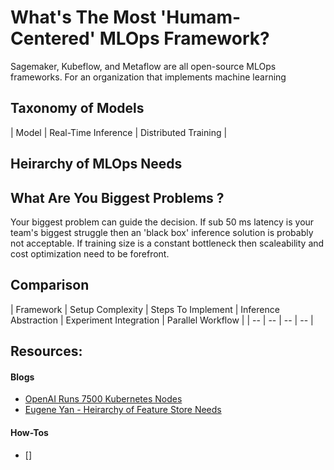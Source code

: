 # What's The Most 'Humam-Centered' MLOps Framework? 

Sagemaker, Kubeflow, and Metaflow are all open-source MLOps frameworks. For an organization that implements machine learning 

## Taxonomy of Models

| Model | Real-Time Inference | Distributed Training | 

## Heirarchy of MLOps Needs

## What Are You Biggest Problems ? 

Your biggest problem can guide the decision. If sub 50 ms latency is your team's biggest struggle then an 'black box' inference solution is probably not acceptable. If training size is a constant bottleneck then scaleability and cost optimization need to be forefront. 

## Comparison

| Framework | Setup Complexity | Steps To Implement | Inference Abstraction | Experiment Integration | Parallel Workflow | 
| -- | -- | -- | -- | 

## Resources:

#### Blogs
* [OpenAI Runs 7500 Kubernetes Nodes](https://openai.com/research/scaling-kubernetes-to-7500-nodes)
* [Eugene Yan - Heirarchy of Feature Store Needs](https://eugeneyan.com/writing/feature-stores/#:~:text=I%20think%20feature%20stores%20can,before%20higher%20needs%20are%20considered.&text=At%20the%20base%2C%20we%20have%20access%20needs.)

#### How-Tos 
* []